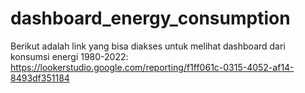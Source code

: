 # dashboard_energy_consumption

Berikut adalah link yang bisa diakses untuk melihat dashboard dari konsumsi energi 1980-2022:
https://lookerstudio.google.com/reporting/f1ff061c-0315-4052-af14-8493df351184

